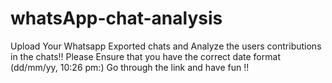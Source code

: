 # whatsApp-chat-analysis

Upload Your Whatsapp Exported chats and Analyze the users contributions in the chats!!
Please Ensure that you have the correct date format (dd/mm/yy, 10:26 pm:) 
Go through the link and have fun !! 
